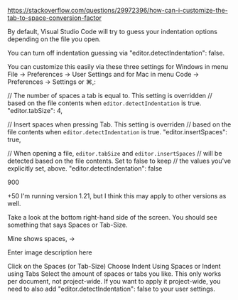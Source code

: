https://stackoverflow.com/questions/29972396/how-can-i-customize-the-tab-to-space-conversion-factor

By default, Visual Studio Code will try to guess your indentation options depending on the file you open.

You can turn off indentation guessing via "editor.detectIndentation": false.

You can customize this easily via these three settings for Windows in menu File → Preferences → User Settings and for Mac in menu Code → Preferences → Settings or ⌘,:

// The number of spaces a tab is equal to. This setting is overridden
// based on the file contents when `editor.detectIndentation` is true.
"editor.tabSize": 4,

// Insert spaces when pressing Tab. This setting is overriden
// based on the file contents when `editor.detectIndentation` is true.
"editor.insertSpaces": true,

// When opening a file, `editor.tabSize` and `editor.insertSpaces`
// will be detected based on the file contents. Set to false to keep
// the values you've explicitly set, above.
"editor.detectIndentation": false


900

+50
I'm running version 1.21, but I think this may apply to other versions as well.

Take a look at the bottom right-hand side of the screen. You should see something that says Spaces or Tab-Size.

Mine shows spaces, →

Enter image description here

Click on the Spaces (or Tab-Size)
Choose Indent Using Spaces or Indent using Tabs
Select the amount of spaces or tabs you like.
This only works per document, not project-wide. If you want to apply it project-wide, you need to also add "editor.detectIndentation": false to your user settings.